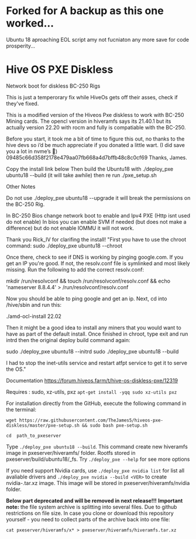 # Forked for A backup as this one worked...
Ubuntu 18 aproaching EOL script amy not fucniaton any more save for code prosperity...

# Hive OS PXE Diskless
Network boot for diskless BC-250 Rigs

This is just a temperorary fix while HiveOs gets off their asses, check if they've fixed.

This is a modified version of the Hiveos Pxe diskless to work with BC-250 Mining cards. 
The opencl version in hiveramfs says its 21.40.1 but its actually version 22.20 with rocm and fully is compatiable with the BC-250. 

Before you start, it took me a bit of time to figure this out, no thanks to the hive devs so i’d be much appreciate if you donated a little wart. (I did save you a lot in nvme’s 🙂)
09485c66d358f2178e479aa07fb668a4d7bffb48c8c0cf69
Thanks, James. 

Copy the install link below 
Then build the Ubuntu18 with ./deploy_pxe ubuntu18 --build (it will take awhile)
then re run ./pxe_setup.sh

Other Notes

Do not use ./deploy_pxe ubuntu18 --upgrade it will break the permissions on the BC-250 Rig. 

In BC-250 Bios change network boot to enable and Ipv4 PXE (Http isnt used do not enable)
In bios you can enable SVM if needed (but does not make a difference) but do not enable IOMMU it will not work.

Thank you Rick_IV for clarifing the install!
"First you have to use the chroot command:
sudo ./deploy_pxe ubuntu18 --chroot

Once there, check to see if DNS is working by pinging google.com. If you get an IP you're good. If not, the resolv.conf file is symlinked and most likely missing. Run the following to add the correct resolv.conf:

mkdir /run/resolvconf && touch /run/resolvconf/resolv.conf && echo 'nameserver 8.8.4.4' > /run/resolvconf/resolv.conf

Now you should be able to ping google and get an ip. Next, cd into /hive/sbin and run this:

./amd-ocl-install 22.02

Then it might be a good idea to install any miners that you would want to have as part of the default install. Once finished in chroot, type exit and run intrd then the original deploy build command again:

sudo ./deploy_pxe ubuntu18 --initrd
sudo ./deploy_pxe ubuntu18 --build

I had to stop the inet-utils service and restart atfpt service to get it to serve the OS."


Documentation
https://forum.hiveos.farm/t/hive-os-diskless-pxe/12319

Requires : sudo, xz-utils, pxz
```apt-get install -yqq sudo xz-utils pxz```

For installation directly from the GitHub, execute the following command in the terminal:

```wget https://raw.githubusercontent.com/TheJames5/hiveos-pxe-diskless/master/pxe-setup.sh && sudo bash pxe-setup.sh```

```cd  path_to_pxeserver```

Type ```./deploy_pxe ubuntu18 --build```.
This command create new hiveramfs image in pxeserver/hiveramfs/ folder. Rootfs stored in pxeserver/build/ubuntu18/_fs.
Try ```./deploy_pxe --help``` for see more options

If you need support Nvidia cards, use ```./deploy_pxe nvidia list``` for list all avaliable drivers and ```./deploy_pxe nvidia --build <VER>``` to create nvidia-<VER>.tar.xz image.
This image will be stored in pxeserver/hiveramfs/nvidia folder.

**Below part deprecated and will be removed in next release!!!**
**Important note:** the file system archive is splitting into several files. Due to github restrictions on file size.
In case you clone or download this repository yourself - you need to collect parts of the archive back into one file:

```cat pxeserver/hiveramfs/x* > pxeserver/hiveramfs/hiveramfs.tar.xz```
